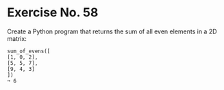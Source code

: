 # Exercise No. 58


Create a Python program that returns the sum of all even elements in a 2D matrix:


    sum_of_evens([
    [1, 0, 2],
    [5, 5, 7],
    [9, 4, 3]
    ])
    ➞ 6